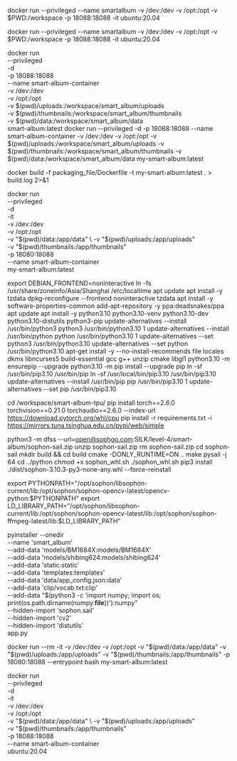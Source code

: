 docker run --privileged --name smartalbum -v /dev:/dev -v /opt:/opt -v $PWD:/workspace -p 18088:18088 -it ubuntu:20.04

docker run --privileged --name smartalbum -v /dev:/dev -v /opt:/opt -v $PWD:/workspace -p 18088:18088 -it ubuntu:20.04


docker run \
    --privileged \
    -d \
    -p 18088:18088 \
    --name smart-album-container \
    -v /dev:/dev \
    -v /opt:/opt \
    -v $(pwd)/uploads:/workspace/smart_album/uploads \
    -v $(pwd)/thumbnails:/workspace/smart_album/thumbnails \
    -v $(pwd)/data:/workspace/smart_album/data \
    smart-album:latest
docker run --privileged -d -p 18088:18088 --name smart-album-container -v /dev:/dev -v /opt:/opt -v $(pwd)/uploads:/workspace/smart_album/uploads -v $(pwd)/thumbnails:/workspace/smart_album/thumbnails -v $(pwd)/data:/workspace/smart_album/data my-smart-album:latest



docker build -f packaging_file/Dockerfile -t my-smart-album:latest . > build.log 2>&1

docker run \
    --privileged \
    -d \
    -it \
    -v /dev:/dev \
    -v /opt:/opt \
    -v "$(pwd)/data:/app/data" \
    -v "$(pwd)/uploads:/app/uploads" \
    -v "$(pwd)/thumbnails:/app/thumbnails" \
    -p 18080:18088 \
    --name smart-album-container \
    my-smart-album:latest

export DEBIAN_FRONTEND=noninteractive
ln -fs /usr/share/zoneinfo/Asia/Shanghai /etc/localtime
apt update
apt install -y tzdata
dpkg-reconfigure --frontend noninteractive tzdata
apt install -y software-properties-common
add-apt-repository -y ppa:deadsnakes/ppa
apt update
apt install -y python3.10 python3.10-venv python3.10-dev python3.10-distutils python3-pip
update-alternatives --install /usr/bin/python3 python3 /usr/bin/python3.10 1
update-alternatives --install /usr/bin/python  python  /usr/bin/python3.10 1
update-alternatives --set python3 /usr/bin/python3.10
update-alternatives --set python  /usr/bin/python3.10
apt-get install -y --no-install-recommends file locales dkms libncurses5 build-essential gcc g++ unzip cmake libgl1
python3.10 -m ensurepip --upgrade
python3.10 -m pip install --upgrade pip
ln -sf /usr/bin/pip3.10 /usr/bin/pip
ln -sf /usr/local/bin/pip3.10 /usr/bin/pip3.10
update-alternatives --install /usr/bin/pip pip /usr/bin/pip3.10 1
update-alternatives --set pip /usr/bin/pip3.10

cd /workspace/smart-album-tpu/
pip install torch==2.6.0 torchvision==0.21.0 torchaudio==2.6.0 --index-url https://download.pytorch.org/whl/cpu
pip install -r requirements.txt -i https://mirrors.tuna.tsinghua.edu.cn/pypi/web/simple


python3 -m dfss --url=open@sophgo.com:SILK/level-4/smart-album/sophon-sail.zip
unzip sophon-sail.zip
rm sophon-sail.zip
cd sophon-sail
mkdir build && cd build
cmake -DONLY_RUNTIME=ON ..
make pysail -j 64
cd ../python
chmod +x sophon_whl.sh
./sophon_whl.sh
pip3 install ./dist/sophon-3.10.3-py3-none-any.whl --force-reinstall



export PYTHONPATH="/opt/sophon/libsophon-current/lib:/opt/sophon/sophon-opencv-latest/opencv-python:$PYTHONPATH"
export LD_LIBRARY_PATH="/opt/sophon/libsophon-current/lib:/opt/sophon/sophon-opencv-latest/lib:/opt/sophon/sophon-ffmpeg-latest/lib:$LD_LIBRARY_PATH"



pyinstaller --onedir \
    --name 'smart_album' \
    --add-data 'models/BM1684X:models/BM1684X' \
    --add-data 'models/shibing624:models/shibing624' \
    --add-data 'static:static' \
    --add-data 'templates:templates' \
    --add-data 'data/app_config.json:data' \
    --add-data 'clip/vocab.txt:clip' \
    --add-data "$(python3 -c 'import numpy; import os; print(os.path.dirname(numpy.__file__))'):numpy" \
    --hidden-import 'sophon.sail' \
    --hidden-import 'cv2' \
    --hidden-import 'distutils' \
    app.py



docker run --rm -it -v /dev:/dev -v /opt:/opt -v "$(pwd)/data:/app/data" -v "$(pwd)/uploads:/app/uploads" -v "$(pwd)/thumbnails:/app/thumbnails" -p 18080:18088 --entrypoint bash my-smart-album:latest





docker run \
    --privileged \
    -d \
    -it \
    -v /dev:/dev \
    -v /opt:/opt \
    -v "$(pwd)/data:/app/data" \
    -v "$(pwd)/uploads:/app/uploads" \
    -v "$(pwd)/thumbnails:/app/thumbnails" \
    -p 18088:18088 \
    --name smart-album-container \
    ubuntu:20.04